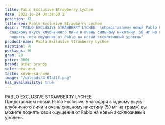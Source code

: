 ```yaml
---
title: Pablo Exclusive Strawberry Lychee
date: 2022-10-24 08:38:00 Z
position: 32
title-seo: Pablo Exclusive Strawberry Lychee
descr: "PABLO EXCLUSIVE STRAWBERRY LYCHEE  \nПредставляем новый Pablo Exclusive.  Благодаря
  сладкому вкусу клубничного личи и очень сильному никотину (50 мг на грамм) вы можете
  поднять свои ощущения от Pablo на новый эксклюзивный уровень"
product-name: Pablo Exclusive Strawberry Lychee
nicotine: 50
portions: 20
gram: 20
price: 3000
brand: Other brands
sale: new-snus
taste: клубника-личи
image: "/uploads/4-07a61f.png"
has_availability: true
---
```


PABLO EXCLUSIVE STRAWBERRY LYCHEE  
Представляем новый Pablo Exclusive.  Благодаря сладкому вкусу клубничного личи и очень сильному никотину (50 мг на грамм) вы можете поднять свои ощущения от Pablo на новый эксклюзивный уровень